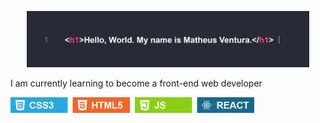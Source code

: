 <p align="center">
  <img src="hello-world.png" alt="studying" height="90px">
</p>
<p>I am currently learning to become a front-end web developer</p>
<img src="examples.png" alt="studying" height="25px">
